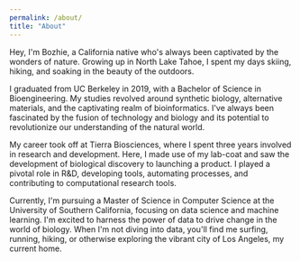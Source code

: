 ```yaml
---
permalink: /about/
title: "About"
---
```


Hey, I'm Bozhie, a California native who's always been captivated by the wonders of nature. Growing up in North Lake Tahoe, I spent my days skiing, hiking, and soaking in the beauty of the outdoors.

I graduated from UC Berkeley in 2019, with a Bachelor of Science in Bioengineering. My studies revolved around synthetic biology, alternative materials, and the captivating realm of bioinformatics. I've always been fascinated by the fusion of technology and biology and its potential to revolutionize our understanding of the natural world.

My career took off at Tierra Biosciences, where I spent three years involved in research and development. Here, I made use of my lab-coat and saw the development of biological discovery to launching a product. I played a pivotal role in R&D, developing tools, automating processes, and contributing to computational research tools.

Currently, I'm pursuing a Master of Science in Computer Science at the University of Southern California, focusing on data science and machine learning. I'm excited to harness the power of data to drive change in the world of biology. When I'm not diving into data, you'll find me surfing, running, hiking, or otherwise exploring the vibrant city of Los Angeles, my current home.